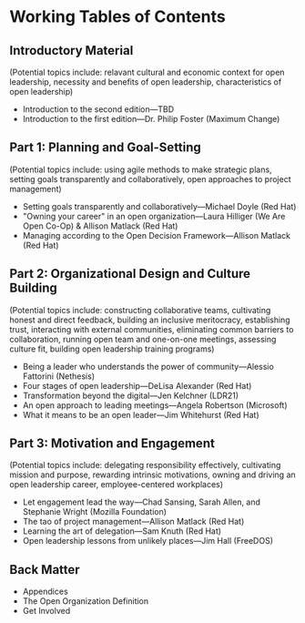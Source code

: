 # Working Tables of Contents

## Introductory Material
(Potential topics include: relavant cultural and economic context for open leadership, necessity and benefits of open leadership, characteristics of open leadership)

- Introduction to the second edition—TBD
- Introduction to the first edition—Dr. Philip Foster (Maximum Change)

## Part 1: Planning and Goal-Setting
(Potential topics include: using agile methods to make strategic plans, setting goals transparently and collaboratively, open approaches to project management)

- Setting goals transparently and collaboratively—Michael Doyle (Red Hat)
- "Owning your career" in an open organization—Laura Hilliger (We Are Open Co-Op) & Allison Matlack (Red Hat)
- Managing according to the Open Decision Framework—Allison Matlack (Red Hat)

## Part 2: Organizational Design and Culture Building
(Potential topics include: constructing collaborative teams, cultivating honest and direct feedback, building an inclusive meritocracy, establishing trust, interacting with external communities, eliminating common barriers to collaboration, running open team and one-on-one meetings, assessing culture fit, building open leadership training programs)

- Being a leader who understands the power of community—Alessio Fattorini (Nethesis)
- Four stages of open leadership—DeLisa Alexander (Red Hat)
- Transformation beyond the digital—Jen Kelchner (LDR21)
- An open approach to leading meetings—Angela Robertson (Microsoft)
- What it means to be an open leader—Jim Whitehurst (Red Hat)

## Part 3: Motivation and Engagement
(Potential topics include: delegating responsibility effectively, cultivating mission and purpose, rewarding intrinsic motivations, owning and driving an open leadership career, employee-centered workplaces)

- Let engagement lead the way—Chad Sansing, Sarah Allen, and Stephanie Wright (Mozilla Foundation)
- The tao of project management—Allison Matlack (Red Hat)
- Learning the art of delegation—Sam Knuth (Red Hat)
- Open leadership lessons from unlikely places—Jim Hall (FreeDOS)

## Back Matter

- Appendices
- The Open Organization Definition
- Get Involved
